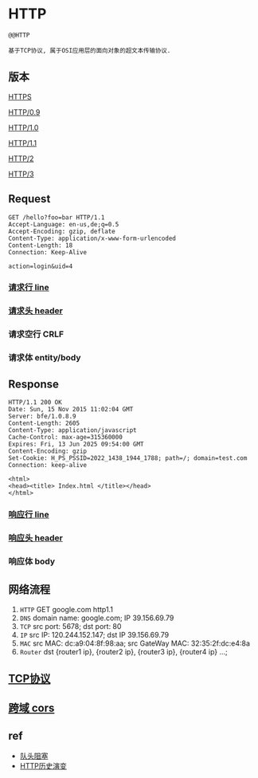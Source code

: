 # HTTP

    @@HTTP

    基于TCP协议, 属于OSI应用层的面向对象的超文本传输协议.

## 版本

[HTTPS](HTTPS.md)

[HTTP/0.9](HTTP-0.9.md)

[HTTP/1.0](HTTP-1.0.md)

[HTTP/1.1](HTTP-1.1.md)

[HTTP/2](HTTP-2.md)

[HTTP/3](HTTP-3.md)

## Request

```HTTP
GET /hello?foo=bar HTTP/1.1
Accept-Language: en-us,de;q=0.5
Accept-Encoding: gzip, deflate
Content-Type: application/x-www-form-urlencoded
Content-Length: 18
Connection: Keep-Alive

action=login&uid=4

```

### [请求行 line](HTTP-req-line.md)

### [请求头 header](HTTP-header.md)

### 请求空行 CRLF

### 请求体 entity/body

## Response

```HTTP
HTTP/1.1 200 OK
Date: Sun, 15 Nov 2015 11:02:04 GMT
Server: bfe/1.0.8.9
Content-Length: 2605
Content-Type: application/javascript
Cache-Control: max-age=315360000
Expires: Fri, 13 Jun 2025 09:54:00 GMT
Content-Encoding: gzip
Set-Cookie: H_PS_PSSID=2022_1438_1944_1788; path=/; domain=test.com
Connection: keep-alive

<html>
<head><title> Index.html </title></head>
</html>
```

### [响应行 line](HTTP-resp-line.md)

### [响应头 header](HTTP-header.md)

### 响应体 body

## 网络流程

1. `HTTP` GET google.com http1.1
2. `DNS` domain name: google.com; IP 39.156.69.79
3. `TCP` src port: 5678; dst port: 80
4. `IP` src IP: 120.244.152.147; dst IP 39.156.69.79
5. `MAC` src MAC: dc:a9:04:8f:98:aa; src GateWay MAC: 32:35:2f:dc:e4:8a
6. `Router` dst {router1 ip}, {router2 ip}, {router3 ip}, {router4 ip} ...;


## [TCP协议](TCP.md)

## [跨域 cors](HTTP-cors.md)

## ref

- [队头阻塞](https://cloud.tencent.com/developer/article/1509279)
- [HTTP历史演变](https://www.cnblogs.com/imstudy/p/9234124.html)

